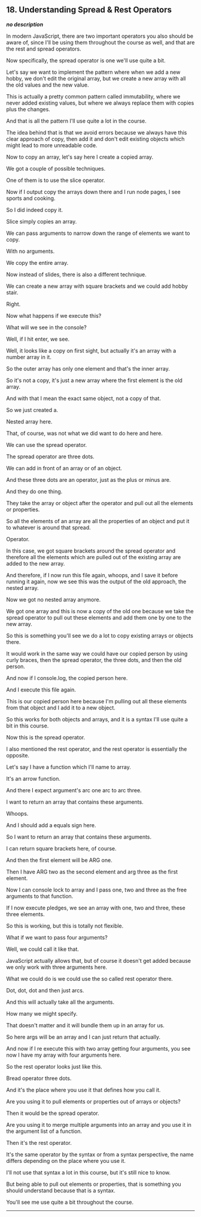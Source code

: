 ## 18. Understanding Spread & Rest Operators

<strong><em>no description</em></strong>

In modern JavaScript, there are two important operators you also should be aware
of, since I'll be using them throughout the course as well, and that are the
rest and spread operators. 

Now specifically, the spread operator is one we'll use quite a bit. 

Let's say we want to implement the pattern where when we add a new hobby, we
don't edit the original array, but we create a new array with all the old values
and the new value. 

This is actually a pretty common pattern called immutability, where we never
added existing values, but where we always replace them with copies plus the
changes. 

And that is all the pattern I'll use quite a lot in the course. 

The idea behind that is that we avoid errors because we always have this clear
approach of copy, then add it and don't edit existing objects which might lead
to more unreadable code. 

Now to copy an array, let's say here I create a copied array. 

We got a couple of possible techniques. 

One of them is to use the slice operator. 

Now if I output copy the arrays down there and I run node pages, I see sports
and cooking. 

So I did indeed copy it. 

Slice simply copies an array. 

We can pass arguments to narrow down the range of elements we want to copy. 

With no arguments. 

We copy the entire array. 

Now instead of slides, there is also a different technique. 

We can create a new array with square brackets and we could add hobby stair. 

Right. 

Now what happens if we execute this? 

What will we see in the console? 

Well, if I hit enter, we see. 

Well, it looks like a copy on first sight, but actually it's an array with a
number array in it. 

So the outer array has only one element and that's the inner array. 

So it's not a copy, it's just a new array where the first element is the old
array. 

And with that I mean the exact same object, not a copy of that. 

So we just created a. 

Nested array here. 

That, of course, was not what we did want to do here and here. 

We can use the spread operator. 

The spread operator are three dots. 

We can add in front of an array or of an object. 

And these three dots are an operator, just as the plus or minus are. 

And they do one thing. 

They take the array or object after the operator and pull out all the elements
or properties. 

So all the elements of an array are all the properties of an object and put it
to whatever is around that spread. 

Operator. 

In this case, we got square brackets around the spread operator and therefore
all the elements which are pulled out of the existing array are added to the new
array. 

And therefore, if I now run this file again, whoops, and I save it before
running it again, now we see this was the output of the old approach, the nested
array. 

Now we got no nested array anymore. 

We got one array and this is now a copy of the old one because we take the
spread operator to pull out these elements and add them one by one to the new
array. 

So this is something you'll see we do a lot to copy existing arrays or objects
there. 

It would work in the same way we could have our copied person by using curly
braces, then the spread operator, the three dots, and then the old person. 

And now if I console.log, the copied person here. 

And I execute this file again. 

This is our copied person here because I'm pulling out all these elements from
that object and I add it to a new object. 

So this works for both objects and arrays, and it is a syntax I'll use quite a
bit in this course. 

Now this is the spread operator. 

I also mentioned the rest operator, and the rest operator is essentially the
opposite. 

Let's say I have a function which I'll name to array. 

It's an arrow function. 

And there I expect argument's arc one arc to arc three. 

I want to return an array that contains these arguments. 

Whoops. 

And I should add a equals sign here. 

So I want to return an array that contains these arguments. 

I can return square brackets here, of course. 

And then the first element will be ARG one. 

Then I have ARG two as the second element and arg three as the first element. 

Now I can console lock to array and I pass one, two and three as the free
arguments to that function. 

If I now execute pledges, we see an array with one, two and three, these three
elements. 

So this is working, but this is totally not flexible. 

What if we want to pass four arguments? 

Well, we could call it like that. 

JavaScript actually allows that, but of course it doesn't get added because we
only work with three arguments here. 

What we could do is we could use the so called rest operator there. 

Dot, dot, dot and then just arcs. 

And this will actually take all the arguments. 

How many we might specify. 

That doesn't matter and it will bundle them up in an array for us. 

So here args will be an array and I can just return that actually. 

And now if I re execute this with two array getting four arguments, you see now
I have my array with four arguments here. 

So the rest operator looks just like this. 

Bread operator three dots. 

And it's the place where you use it that defines how you call it. 

Are you using it to pull elements or properties out of arrays or objects? 

Then it would be the spread operator. 

Are you using it to merge multiple arguments into an array and you use it in the
argument list of a function. 

Then it's the rest operator. 

It's the same operator by the syntax or from a syntax perspective, the name
differs depending on the place where you use it. 

I'll not use that syntax a lot in this course, but it's still nice to know. 

But being able to pull out elements or properties, that is something you should
understand because that is a syntax. 

You'll see me use quite a bit throughout the course. 

---